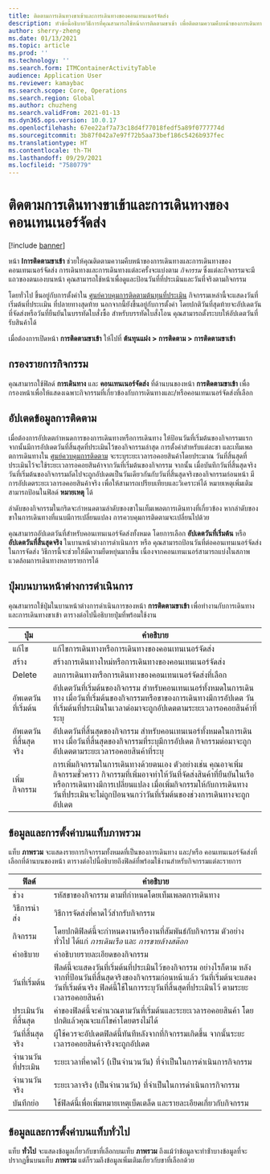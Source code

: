 ```yaml
---
title: ติดตามการเดินทางขาเข้าและการเดินทางของคอนเทนเนอร์จัดส่ง
description: หัวข้อนี้อธิบายวิธีการที่คุณสามารถใช้หน้าการติดตามขาเข้า เพื่อติดตามความคืบหน้าของการเดินทางและการเดินทางของคอนเทนเนอร์จัดส่ง
author: sherry-zheng
ms.date: 01/13/2021
ms.topic: article
ms.prod: ''
ms.technology: ''
ms.search.form: ITMContainerActivityTable
audience: Application User
ms.reviewer: kamaybac
ms.search.scope: Core, Operations
ms.search.region: Global
ms.author: chuzheng
ms.search.validFrom: 2021-01-13
ms.dyn365.ops.version: 10.0.17
ms.openlocfilehash: 67ee22af7a73c18d4f77018fedf5a89f0777774d
ms.sourcegitcommit: 3b87f042a7e97f72b5aa73bef186c5426b937fec
ms.translationtype: HT
ms.contentlocale: th-TH
ms.lasthandoff: 09/29/2021
ms.locfileid: "7580779"
---
```

# <a name="track-inbound-voyages-and-shipping-container-journeys"></a>ติดตามการเดินทางขาเข้าและการเดินทางของคอนเทนเนอร์จัดส่ง

[!include [banner](../../includes/banner.md)]

หน้า **Iการติดตามขาเข้า** ช่วยให้คุณติดตามความคืบหน้าของการเดินทางและการเดินทางของคอนเทนเนอร์จัดส่ง การเดินทางและการเดินทางแต่ละครั้งจะแบ่งตาม *กิจกรรม* ซึ่งแต่ละกิจกรรมจะมีแถวของตนเองบนหน้า คุณสามารถใช้หน้าเพื่อดูและป้อนวันที่ที่ประเมินและวันที่จริงตามกิจกรรม

โดยทั่วไป ขึ้นอยู่กับการตั้งค่าใน [ศูนย์ควบคุมการติดตามต้นทุนที่ประเมิน](delivery-information-setup.md#tracking-control-center)  กิจกรรมเหล่านี้จะแสดงวันที่เริ่มต้นที่ประเเมิน ที่ปลายทางสุดท้าย นอกจากนี้ยังขึ้นอยู่กับการตั้งค่า โดยปกติวันที่สุดท้ายจะอัปเดตวันที่จัดส่งหรือวันที่ยืนยันในบรรทัดใบสั่งซื้อ สำหรับบรรทัดใบสั่งโอน คุณสามารถตั้งระบบให้อัปเดตวันที่รับสินค้าได้

เมื่อต้องการเปิดหน้า **การติดตามขาเข้า** ให้ไปที่ **ต้นทุนแฝง \> การติดตาม \> การติดตามขาเข้า**

## <a name="filter-the-activities-list"></a>กรองรายการกิจกรรม

คุณสามารถใช้ฟิลด์ **การเดินทาง** และ **คอนเทนเนอร์จัดส่ง** ที่ด้านบนของหน้า **การติดตามขาเข้า** เพื่อกรองหน้าเพื่อให้แสดงเฉพาะกิจกรรมที่เกี่ยวข้องกับการเดินทางและ/หรือคอนเทนเนอร์จัดส่งที่เลือก

## <a name="update-tracking-information"></a>อัปเตดข้อมูลการติดตาม

เมื่อต้องการอัปเดตกำหนดการของการเดินทางหรือการเดินทาง ให้ป้อนวันที่เริ่มต้นของกิจกรรมแรก จากนั้นมีการอัปเดตวันที่สิ้นสุดที่ประเมินไว้ของกิจกรรมล่าสุด การตั้งค่าสำหรับแต่ละขา และเท็มเพลตการเดินทางใน [ศูนย์ควบคุมการติดตาม](delivery-information-setup.md#tracking-control-center) จะระบุระยะเวลารอคอยสินค้าโดยประมาณ วันที่สิ้นสุดที่ประเมินไว้จะใช้ระยะเวลารอคอยสินค้าจากวันที่เริ่มต้นของกิจกรรม จากนั้น เมื่อบันทึกวันที่สิ้นสุดจริง วันที่เริ่มต้นของกิจกรรมถัดไปจะถูกอัปเดตเป็นวันเดียวกันกับวันที่สิ้นสุดจริงของกิจกรรมก่อนหน้า มีการอัปเดตระยะเวลารอคอยสินค้าจริง เพื่อให้สามารถเปรียบเทียบและวิเคราะห์ได้ หมายเหตุเพิ่มเติมสามารถป้อนในฟิลด์ **หมายเหตุ** ได้

ลำดับของกิจกรรมในกริดจะกําหนดตามลำดับของขาในเท็มเพลตการเดินทางที่เกี่ยวข้อง หากลำดับของขาในการเดินทางที่แนบมีการเปลี่ยนแปลง การควบคุมการติดตามจะเปลี่ยนไปด้วย

คุณสามารถอัปเดตวันที่สำหรับคอนเทนเนอร์จัดส่งทั้งหมด โดยการเลือก **อัปเดตวันที่เริ่มต้น** หรือ **อัปเดตวันที่สิ้นสุดจริง** ในบานหน้าต่างการดำเนินการ หรือ คุณสามารถป้อนวันที่ต่อคอนเทนเนอร์จัดส่งในการจัดส่ง วิธีการนี้จะช่วยให้มีความยืดหยุ่นมากขึ้น เนื่องจากคอนเทนเนอร์สามารถแบ่งในสภาพแวดล้อมการเดินทางหลายรายการได้

## <a name="buttons-on-the-action-pane"></a>ปุ่มบนบานหน้าต่างการดำเนินการ

คุณสามารถใช้ปุ่มในบานหน้าต่างการดำเนินการของหน้า **การติดตามขาเข้า** เพื่อทำงานกับการเดินทางและการเดินทางขาเข้า ตารางต่อไปนี้อธิบายปุ่มที่พร้อมใช้งาน

| ปุ่ม | คำอธิบาย |
|---|---|
| แก้ไข | แก้ไขการเดินทางหรือการเดินทางของคอนเทนเนอร์จัดส่ง |
| สร้าง  | สร้างการเดินทางใหม่หรือการเดินทางของคอนเทนเนอร์จัดส่ง |
| Delete | ลบการเดินทางหรือการเดินทางของคอนเทนเนอร์จัดส่งที่เลือก |
| อัพเดตวันที่เริ่มต้น | อัปเดตวันที่เริ่มต้นของกิจกรรม สำหรับคอนเทนเนอร์ทั้งหมดในการเดินทาง เมื่อวันที่เริ่มต้นของกิจกรรมหรือขาของการเดินทางมีการอัปเดต วันที่เริ่มต้นที่ประเมินในเวลาต่อมาจะถูกอัปเดตตามระยะเวลารอคอยสินค้าที่ระบุ |
| อัพเดตวันที่สิ้นสุดจริง | อัปเดตวันที่สิ้นสุดของกิจกรรม สำหรับคอนเทนเนอร์ทั้งหมดในการเดินทาง เมื่อวันที่สิ้นสุดของกิจกรรมที่ระบุมีการอัปเดต กิจกรรมต่อมาจะถูกอัปเดตตามระยะเวลารอคอยสินค้าที่ระบุ |
| เพิ่มกิจกรรม | การเพิ่มกิจกรรมในการเดินทางด้วยตนเอง ตัวอย่างเช่น คุณอาจเพิ่มกิจกรรมชั่วคราว กิจกรรมที่เพิ่มอาจทําให้วันที่จัดส่งสินค้าที่ยืนยันในเรือหรือการเดินทางมีการเปลี่ยนแปลง เมื่อเพิ่มกิจกรรมให้กับการเดินทาง วันที่ประเมินจะไม่ถูกป้อนจนกว่าวันที่เริ่มต้นของช่วงการเดินทางจะถูกอัปเดต |

## <a name="information-and-settings-on-the-overview-tab"></a>ข้อมูลและการตั้งค่าบนแท็บภาพรวม

แท็บ **ภาพรวม** จะแสดงรายการกิจกรรมทั้งหมดที่เป็นของการเดินทาง และ/หรือ คอนเทนเนอร์จัดส่งที่เลือกที่ด้านบนของหน้า ตารางต่อไปนี้อธิบายถึงฟิลด์ที่พร้อมใช้งานสำหรับกิจกรรมแต่ละรายการ

| ฟิลด์ | คำอธิบาย |
|---|---|
| ช่วง | รหัสขาของกิจกรรม ตามที่กําหนดโดยเท็มเพลตการเดินทาง |
| วิธีการนำส่ง | วิธีการจัดส่งที่คาดไว้สำกรับกิจกรรม |
| กิจกรรม | โดยปกติฟิลด์นี้จะกำหนดงานหรืองานที่สัมพันธ์กับกิจกรรม ตัวอย่างทั่วไป ได้แก่ *การเดินเรือ* และ *การขายล้างสต๊อก* |
| คำอธิบาย | คำอธิบายรายละเอียดของกิจกรรม |
| วันที่เริ่มต้น | ฟิลด์นี้จะแสดงวันที่เริ่มต้นที่ประเมินไว้ของกิจกรรม อย่างไรก็ตาม หลังจากที่ป้อนวันที่สิ้นสุดจริงของกิจกรรมก่อนหน้าแล้ว วันที่เริ่มต้นจะแสดงวันที่เริ่มต้นจริง ฟิลด์นี้ใช้ในการระบุวันที่สิ้นสุดที่ประเมินไว้ ตามระยะเวลารอคอยสินค้า |
| ประเมินวันที่สิ้นสุด | ค่าของฟิลด์นี้จะคํานวณตามวันที่เริ่มต้นและระยะเวลารอคอยสินค้า โดยปกติแล้วคุณจะแก้ไขค่าโดยตรงไม่ได้ |
| วันที่สิ้นสุดจริง | ผู้ใช้ควรจะอัปเดตฟิลด์นี้ทันทีหลังจากที่กิจกรรมเกิดขึ้น จากนั้นระยะเวลารอคอยสินค้าจริงจะถูกอัปเดต |
| จำนวนวันที่ประเมิน | ระยะเวลาที่คาดไว้ (เป็นจำนวนวัน) ที่จำเป็นในการดำเนินการกิจกรรม |
| จำนวนวันจริง | ระยะเวลาจริง (เป็นจำนวนวัน) ที่จำเป็นในการดำเนินการกิจกรรม |
| บันทึกย่อ | ใช้ฟิลด์นี้เพื่อเพิ่มหมายเหตุเบ็ดเตล็ด และรายละเอียดเกี่ยวกับกิจกรรม |

## <a name="information-and-settings-on-the-general-tab"></a>ข้อมูลและการตั้งค่าบนแท็บทั่วไป

แท็บ **ทั่วไป** จะแสดงข้อมูลเกี่ยวกับขาที่เลือกบนเท็บ **ภาพรวม** ถึงแม้ว่าข้อมูลจะทําซ้ําบางข้อมูลที่จะปรากฏขึ้นบนแท็บ **ภาพรวม** แต่ก็รวมถึงข้อมูลเพิ่มเติมเกี่ยวกับขาที่เลือกด้วย

